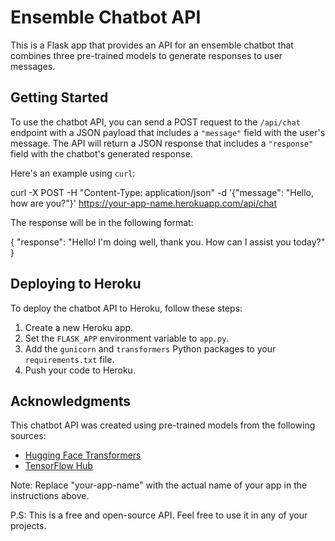 # Ensemble Chatbot API

This is a Flask app that provides an API for an ensemble chatbot that combines three pre-trained models to generate responses to user messages.

## Getting Started

To use the chatbot API, you can send a POST request to the `/api/chat` endpoint with a JSON payload that includes a `"message"` field with the user's message. The API will return a JSON response that includes a `"response"` field with the chatbot's generated response.

Here's an example using `curl`:

curl -X POST -H "Content-Type: application/json" -d '{"message": "Hello, how are you?"}' https://your-app-name.herokuapp.com/api/chat


The response will be in the following format:

{
"response": "Hello! I'm doing well, thank you. How can I assist you today?"
}


## Deploying to Heroku

To deploy the chatbot API to Heroku, follow these steps:

1. Create a new Heroku app.
2. Set the `FLASK_APP` environment variable to `app.py`.
3. Add the `gunicorn` and `transformers` Python packages to your `requirements.txt` file.
4. Push your code to Heroku.

## Acknowledgments

This chatbot API was created using pre-trained models from the following sources:

- [Hugging Face Transformers](https://huggingface.co/models)
- [TensorFlow Hub](https://tfhub.dev/s?q=dialogue)

Note: Replace "your-app-name" with the actual name of your app in the instructions above.

P.S: This is a free and open-source API. Feel free to use it in any of your projects.